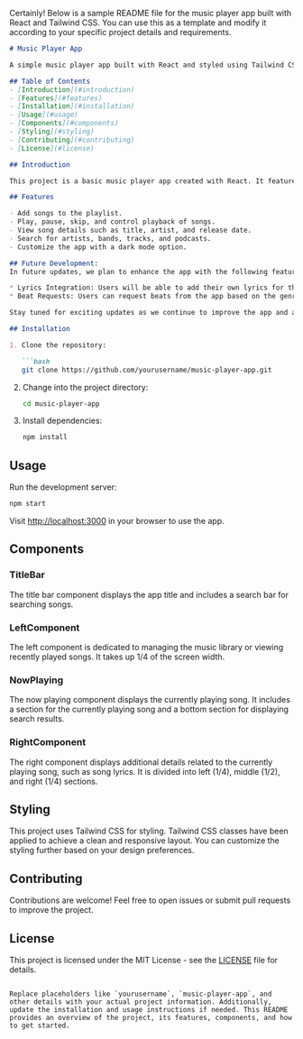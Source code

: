 Certainly! Below is a sample README file for the music player app built with React and Tailwind CSS. You can use this as a template and modify it according to your specific project details and requirements.

```markdown
# Music Player App

A simple music player app built with React and styled using Tailwind CSS.  The user can add songs to the playlist. Target is to add the functionality where the user can add their lyrics and request for beats from the app according to the genre of the song.

## Table of Contents
- [Introduction](#introduction)
- [Features](#features)
- [Installation](#installation)
- [Usage](#usage)
- [Components](#components)
- [Styling](#styling)
- [Contributing](#contributing)
- [License](#license)

## Introduction

This project is a basic music player app created with React. It features a title bar with a search bar, a left component for the library or recent played songs, a central component for the now playing song and search results, and a right component for displaying song lyrics.

## Features

- Add songs to the playlist.
- Play, pause, skip, and control playback of songs.
- View song details such as title, artist, and release date.
- Search for artists, bands, tracks, and podcasts.
- Customize the app with a dark mode option.

## Future Development:
In future updates, we plan to enhance the app with the following features:

* Lyrics Integration: Users will be able to add their own lyrics for the songs in their playlist.
* Beat Requests: Users can request beats from the app based on the genre of the song they're listening to. This feature will provide a curated selection of beats to complement the user's music preferences.

Stay tuned for exciting updates as we continue to improve the app and add new functionalities!

## Installation

1. Clone the repository:

   ```bash
   git clone https://github.com/yourusername/music-player-app.git
   ```

2. Change into the project directory:

   ```bash
   cd music-player-app
   ```

3. Install dependencies:

   ```bash
   npm install
   ```

## Usage

Run the development server:

```bash
npm start
```

Visit [http://localhost:3000](http://localhost:3000) in your browser to use the app.

## Components

### TitleBar

The title bar component displays the app title and includes a search bar for searching songs.

### LeftComponent

The left component is dedicated to managing the music library or viewing recently played songs. It takes up 1/4 of the screen width.

### NowPlaying

The now playing component displays the currently playing song. It includes a section for the currently playing song and a bottom section for displaying search results.

### RightComponent

The right component displays additional details related to the currently playing song, such as song lyrics. It is divided into left (1/4), middle (1/2), and right (1/4) sections.

## Styling

This project uses Tailwind CSS for styling. Tailwind CSS classes have been applied to achieve a clean and responsive layout. You can customize the styling further based on your design preferences.

## Contributing

Contributions are welcome! Feel free to open issues or submit pull requests to improve the project.

## License

This project is licensed under the MIT License - see the [LICENSE](LICENSE) file for details.
```

Replace placeholders like `yourusername`, `music-player-app`, and other details with your actual project information. Additionally, update the installation and usage instructions if needed. This README provides an overview of the project, its features, components, and how to get started.